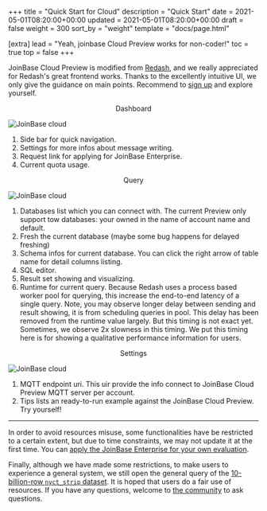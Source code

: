 +++
title = "Quick Start for Cloud"
description = "Quick Start"
date = 2021-05-01T08:20:00+00:00
updated = 2021-05-01T08:20:00+00:00
draft = false
weight = 300
sort_by = "weight"
template = "docs/page.html"

[extra]
lead = "Yeah, joinbase Cloud Preview works for non-coder!"
toc = true
top = false
+++

JoinBase Cloud Preview is modified from [Redash](https://github.com/getredash/redash), and we really appreciated for Redash's great frontend works. Thanks to the excellently intuitive UI, we only give the guidance on main points. Recommend to [sign up](https://cloud.joinbase.io) and explore yourself.

<p align="center">Dashboard<p/>
<img src="/imgs/docs/joinbase_cloud_1.png" alt="JoinBase cloud" class="img-fluid">

1. Side bar for quick navigation.
2. Settings for more infos about message writing.
3. Request link for applying for JoinBase Enterprise.
4. Current quota usage.

<p align="center">Query<p/>
<img src="/imgs/docs/joinbase_cloud_2.png" alt="JoinBase cloud" class="img-fluid">

1. Databases list which you can connect with. The current Preview only support tow databases: your owned in the name of account name and default.
2. Fresh the current database (maybe some bug happens for delayed freshing)
3. Schema infos for current database. You can click the right arrow of table name for detail columns listing.
4. SQL editor.
5. Result set showing and visualizing.
6. Runtime for current query. Because Redash uses a process based worker pool for querying, this increase the end-to-end latency of a single query. Note, you may observe longer delay between sending and result showing, it is from scheduling queries in pool. This delay has been removed from the runtime value largely. But this timing is not exact yet. Sometimes, we observe 2x slowness in this timing. We put this timing here is for showing a qualitative performance information for users.

<p align="center">Settings<p/>
<img src="/imgs/docs/joinbase_cloud_3.png" alt="JoinBase cloud" class="img-fluid">

1. MQTT endpoint uri. This uir provide the info connect to JoinBase Cloud Preview MQTT server per account.
2. Tips lists an ready-to-run example against the JoinBase Cloud Preview. Try yourself!

------------------------
In order to avoid resources misuse, some functionalities have be restricted to a certain extent, but due to time constraints, we may not update it at the first time. You can [apply the JoinBase Enterprise for your own evaluation](https://cloud.joinbase.io/req).

Finally, although we have made some restrictions, to make users to experience a general system, we still open the general query of the [10-billion-row `nyct_strip` dataset](/benchmark/#benchmark-model). It is hoped that users do a fair use of resources. If you have any questions, welcome to [the community](https://github.com/open-joinbase/joinbase) to ask questions.